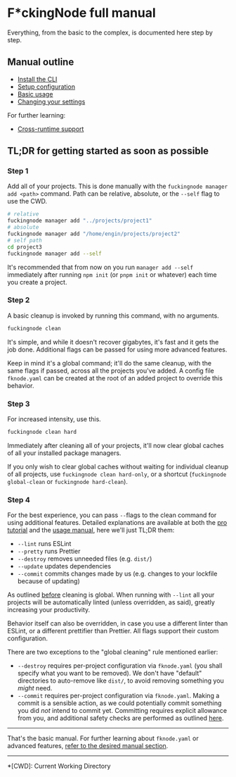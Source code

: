 # F\*ckingNode full manual

Everything, from the basic to the complex, is documented here step by step.

## Manual outline

- [Install the CLI](install.md)
- [Setup configuration](setup.md)
- [Basic usage](usage.md)
- [Changing your settings](settings.md)

For further learning:

- [Cross-runtime support](cross-runtime.md)

## TL;DR for getting started as soon as possible

### Step 1

Add all of your projects. This is done manually with the `fuckingnode manager add <path>` command. Path can be relative, absolute, or the `--self` flag to use the CWD.

```bash
# relative
fuckingnode manager add "../projects/project1"
# absolute
fuckingnode manager add "/home/engin/projects/project2"
# self path
cd project3
fuckingnode manager add --self
```

It's recommended that from now on you run `manager add --self` immediately after running `npm init` (or `pnpm init` or whatever) each time you create a project.

### Step 2

A basic cleanup is invoked by running this command, with no arguments.

```bash
fuckingnode clean
```

It's simple, and while it doesn't recover gigabytes, it's fast and it gets the job done. Additional flags can be passed for using more advanced features.

Keep in mind it's a global command; it'll do the same cleanup, with the same flags if passed, across all the projects you've added. A config file `fknode.yaml` can be created at the root of an added project to override this behavior.

### Step 3

For increased intensity, use this.

```bash
fuckingnode clean hard
```

Immediately after cleaning all of your projects, it'll now clear global caches of all your installed package managers.

If you only wish to clear global caches without waiting for individual cleanup of all projects, use `fuckingnode clean hard-only`, or a shortcut (`fuckingnode global-clean` or `fuckingnode hard-clean`).

### Step 4

For the best experience, you can pass `--`flags to the clean command for using additional features. Detailed explanations are available at both the [pro tutorial](../tutorial/pro.md) and the [usage manual](../manual/usage.md), here we'll just TL;DR them:

- `--lint` runs ESLint
- `--pretty` runs Prettier
- `--destroy` removes unneeded files (e.g. `dist/`)
- `--update` updates dependencies
- `--commit` commits changes made by us (e.g. changes to your lockfile because of updating)

As outlined [before](#step-2) cleaning is global. When running with `--lint` all your projects will be automatically linted (unless overridden, as said), greatly increasing your productivity.

Behavior itself can also be overridden, in case you use a different linter than ESLint, or a different prettifier than Prettier. All flags support their custom configuration.

There are two exceptions to the "global cleaning" rule mentioned earlier:

- `--destroy` requires per-project configuration via `fknode.yaml` (you shall specify what you want to be removed). We don't have "default" directories to auto-remove like `dist/`, to avoid removing something you _might_ need.
- `--commit` requires per-project configuration via `fknode.yaml`. Making a commit is a sensible action, as we could potentially commit something you did _not_ intend to commit yet. Committing requires explicit allowance from you, and additional safety checks are performed as outlined [here](../tutorial/pro.md#committing-your-code-commit).

---

That's the basic manual. For further learning about `fknode.yaml` or advanced features, [refer to the desired manual section](#manual-outline).

---

*[CWD]: Current Working Directory
